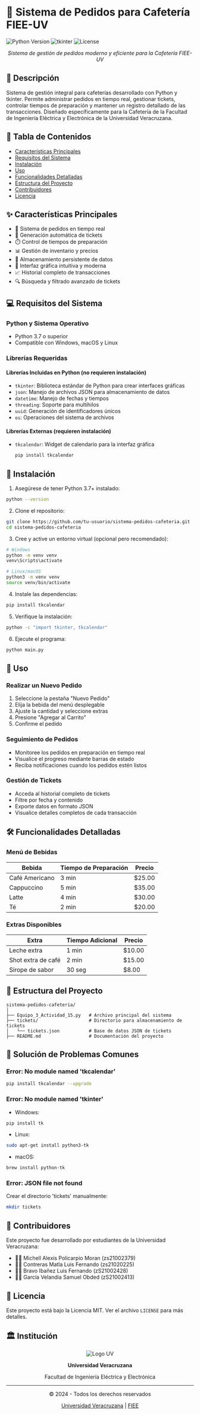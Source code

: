 # 🍵 Sistema de Pedidos para Cafetería FIEE-UV

![Python Version](https://img.shields.io/badge/python-3.7+-blue.svg)
![tkinter](https://img.shields.io/badge/GUI-tkinter-green.svg)
![License](https://img.shields.io/badge/license-MIT-blue.svg)

<div align="center">
    <p><i>Sistema de gestión de pedidos moderno y eficiente para la Cafetería FIEE-UV</i></p>
</div>

## 📝 Descripción

Sistema de gestión integral para cafeterías desarrollado con Python y tkinter. Permite administrar pedidos en tiempo real, gestionar tickets, controlar tiempos de preparación y mantener un registro detallado de las transacciones. Diseñado específicamente para la Cafetería de la Facultad de Ingeniería Eléctrica y Electrónica de la Universidad Veracruzana.

## 📑 Tabla de Contenidos
- [Características Principales](#-características-principales)
- [Requisitos del Sistema](#-requisitos-del-sistema)
- [Instalación](#-instalación)
- [Uso](#-uso)
- [Funcionalidades Detalladas](#-funcionalidades-detalladas)
- [Estructura del Proyecto](#-estructura-del-proyecto)
- [Contribuidores](#-contribuidores)
- [Licencia](#-licencia)

## ✨ Características Principales

- 📝 Sistema de pedidos en tiempo real
- 🎫 Generación automática de tickets
- ⏱️ Control de tiempos de preparación
- 📊 Gestión de inventario y precios
- 💾 Almacenamiento persistente de datos
- 📱 Interfaz gráfica intuitiva y moderna
- 📈 Historial completo de transacciones
- 🔍 Búsqueda y filtrado avanzado de tickets

## 💻 Requisitos del Sistema

### Python y Sistema Operativo
- Python 3.7 o superior
- Compatible con Windows, macOS y Linux

### Librerías Requeridas

#### Librerías Incluidas en Python (no requieren instalación)
- `tkinter`: Biblioteca estándar de Python para crear interfaces gráficas
- `json`: Manejo de archivos JSON para almacenamiento de datos
- `datetime`: Manejo de fechas y tiempos
- `threading`: Soporte para multihilos
- `uuid`: Generación de identificadores únicos
- `os`: Operaciones del sistema de archivos

#### Librerías Externas (requieren instalación)
- `tkcalendar`: Widget de calendario para la interfaz gráfica
  ```bash
  pip install tkcalendar
  ```

## 🚀 Instalación

1. Asegúrese de tener Python 3.7+ instalado:
```bash
python --version
```

2. Clone el repositorio:
```bash
git clone https://github.com/tu-usuario/sistema-pedidos-cafeteria.git
cd sistema-pedidos-cafeteria
```

3. Cree y active un entorno virtual (opcional pero recomendado):
```bash
# Windows
python -m venv venv
venv\Scripts\activate

# Linux/macOS
python3 -m venv venv
source venv/bin/activate
```

4. Instale las dependencias:
```bash
pip install tkcalendar
```

5. Verifique la instalación:
```bash
python -c "import tkinter, tkcalendar"
```

6. Ejecute el programa:
```bash
python main.py
```

## 🎯 Uso

### Realizar un Nuevo Pedido
1. Seleccione la pestaña "Nuevo Pedido"
2. Elija la bebida del menú desplegable
3. Ajuste la cantidad y seleccione extras
4. Presione "Agregar al Carrito"
5. Confirme el pedido

### Seguimiento de Pedidos
- Monitoree los pedidos en preparación en tiempo real
- Visualice el progreso mediante barras de estado
- Reciba notificaciones cuando los pedidos estén listos

### Gestión de Tickets
- Acceda al historial completo de tickets
- Filtre por fecha y contenido
- Exporte datos en formato JSON
- Visualice detalles completos de cada transacción

## 🛠️ Funcionalidades Detalladas

### Menú de Bebidas
| Bebida | Tiempo de Preparación | Precio |
|--------|----------------------|---------|
| Café Americano | 3 min | $25.00 |
| Cappuccino | 5 min | $35.00 |
| Latte | 4 min | $30.00 |
| Té | 2 min | $20.00 |

### Extras Disponibles
| Extra | Tiempo Adicional | Precio |
|-------|-----------------|---------|
| Leche extra | 1 min | $10.00 |
| Shot extra de café | 2 min | $15.00 |
| Sirope de sabor | 30 seg | $8.00 |

## 📁 Estructura del Proyecto

```
sistema-pedidos-cafeteria/
│
├── Equipo_3_Actividad_15.py   # Archivo principal del sistema
├── tickets/                   # Directorio para almacenamiento de tickets
│   └── tickets.json           # Base de datos JSON de tickets
├── README.md                  # Documentación del proyecto
```

## 🔧 Solución de Problemas Comunes

### Error: No module named 'tkcalendar'
```bash
pip install tkcalendar --upgrade
```

### Error: No module named 'tkinter'
- Windows:
```bash
pip install tk
```
- Linux:
```bash
sudo apt-get install python3-tk
```
- macOS:
```bash
brew install python-tk
```

### Error: JSON file not found
Crear el directorio 'tickets' manualmente:
```bash
mkdir tickets
```

## 👥 Contribuidores

Este proyecto fue desarrollado por estudiantes de la Universidad Veracruzana:

- 👨‍💻 Michell Alexis Policarpio Moran (zs21002379)
- 👨‍💻 Contreras Matla Luis Fernando (zs21020225)
- 👨‍💻 Bravo Ibañez Luis Fernando (zS21002428)
- 👨‍💻 García Velandia Samuel Obded (zS21002413)

## 📝 Licencia

Este proyecto está bajo la Licencia MIT. Ver el archivo `LICENSE` para más detalles.

## 🏛️ Institución

<div align="center">
    <img src="/api/placeholder/200/200" alt="Logo UV"/>
    <p><b>Universidad Veracruzana</b></p>
    <p>Facultad de Ingeniería Eléctrica y Electrónica</p>
</div>

---

<div align="center">
    <p>© 2024 - Todos los derechos reservados</p>
    <p>
        <a href="https://www.uv.mx/">Universidad Veracruzana</a> |
        <a href="https://www.uv.mx/fiee/">FIEE</a>
    </p>
</div>
